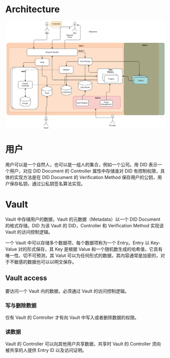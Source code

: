 # Architecture

![Architecture](./images/architecture.png)

# 用户

用户可以是一个自然人，也可以是一组人的集合，例如一个公司。用 DID 表示一个用户，对应 DID Document 的 Controller 属性中存储谁对 DID 有控制权限，具体的实现方法是在 DID Document 的 Verification Method 保存用户的公钥，用户保存私钥，通过公私钥签名算法实现。

# Vault

Vault 中存储用户的数据，Vault 的元数据（Metadata）以一个 DID Document 的格式存储。DID 为该 Vault 的 DID，Controller 和 Verification Method 实现该 Vault 的访问控制逻辑。

一个 Vault 中可以存储多个数据项，每个数据项称为一个 Entry。Entry 以 Key-Value 对的形式保存，其 Key 是根据 Value 和一个随机数生成的哈希值，它具有唯一性、切不可预测，其 Valut 可以为任何形式的数据，其内容通常是加密的，对于不敏感的数据也可以以明文保存。

## Vault access

要访问一个 Vault 内的数据，必须通过 Vault 的访问控制逻辑。

### 写与删除数据

仅有 Vault 的 Controller 才有向 Vault 中写入或者删除数据的权限。

### 读数据

Vault 的 Controller 可以向其他用户共享数据，共享时 Vault 的 Controller 须向被共享的人提供 Entry ID 以及访问证明。
